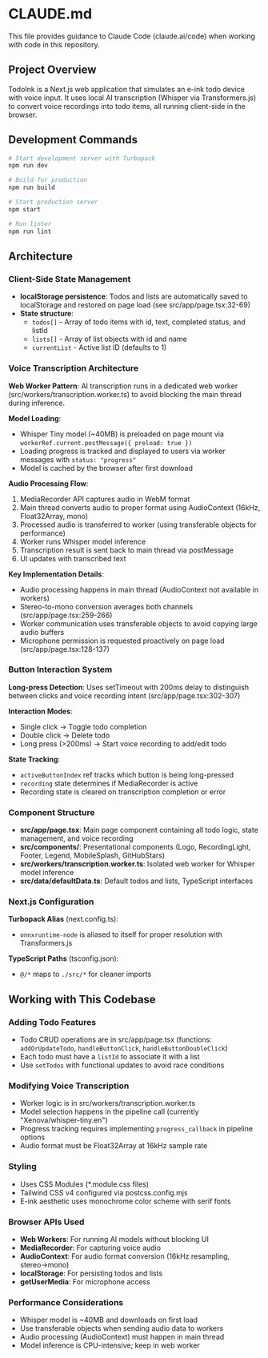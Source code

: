 # CLAUDE.md

This file provides guidance to Claude Code (claude.ai/code) when working with code in this repository.

## Project Overview

TodoInk is a Next.js web application that simulates an e-ink todo device with voice input. It uses local AI transcription (Whisper via Transformers.js) to convert voice recordings into todo items, all running client-side in the browser.

## Development Commands

```bash
# Start development server with Turbopack
npm run dev

# Build for production
npm run build

# Start production server
npm start

# Run linter
npm run lint
```

## Architecture

### Client-Side State Management
- **localStorage persistence**: Todos and lists are automatically saved to localStorage and restored on page load (see src/app/page.tsx:32-69)
- **State structure**:
  - `todos[]` - Array of todo items with id, text, completed status, and listId
  - `lists[]` - Array of list objects with id and name
  - `currentList` - Active list ID (defaults to 1)

### Voice Transcription Architecture

**Web Worker Pattern**: AI transcription runs in a dedicated web worker (src/workers/transcription.worker.ts) to avoid blocking the main thread during inference.

**Model Loading**:
- Whisper Tiny model (~40MB) is preloaded on page mount via `workerRef.current.postMessage({ preload: true })`
- Loading progress is tracked and displayed to users via worker messages with `status: "progress"`
- Model is cached by the browser after first download

**Audio Processing Flow**:
1. MediaRecorder API captures audio in WebM format
2. Main thread converts audio to proper format using AudioContext (16kHz, Float32Array, mono)
3. Processed audio is transferred to worker (using transferable objects for performance)
4. Worker runs Whisper model inference
5. Transcription result is sent back to main thread via postMessage
6. UI updates with transcribed text

**Key Implementation Details**:
- Audio processing happens in main thread (AudioContext not available in workers)
- Stereo-to-mono conversion averages both channels (src/app/page.tsx:259-266)
- Worker communication uses transferable objects to avoid copying large audio buffers
- Microphone permission is requested proactively on page load (src/app/page.tsx:128-137)

### Button Interaction System

**Long-press Detection**: Uses setTimeout with 200ms delay to distinguish between clicks and voice recording intent (src/app/page.tsx:302-307)

**Interaction Modes**:
- Single click → Toggle todo completion
- Double click → Delete todo
- Long press (>200ms) → Start voice recording to add/edit todo

**State Tracking**:
- `activeButtonIndex` ref tracks which button is being long-pressed
- `recording` state determines if MediaRecorder is active
- Recording state is cleared on transcription completion or error

### Component Structure

- **src/app/page.tsx**: Main page component containing all todo logic, state management, and voice recording
- **src/components/**: Presentational components (Logo, RecordingLight, Footer, Legend, MobileSplash, GitHubStars)
- **src/workers/transcription.worker.ts**: Isolated web worker for Whisper model inference
- **src/data/defaultData.ts**: Default todos and lists, TypeScript interfaces

### Next.js Configuration

**Turbopack Alias** (next.config.ts):
- `onnxruntime-node` is aliased to itself for proper resolution with Transformers.js

**TypeScript Paths** (tsconfig.json):
- `@/*` maps to `./src/*` for cleaner imports

## Working with This Codebase

### Adding Todo Features
- Todo CRUD operations are in src/app/page.tsx (functions: `addOrUpdateTodo`, `handleButtonClick`, `handleButtonDoubleClick`)
- Each todo must have a `listId` to associate it with a list
- Use `setTodos` with functional updates to avoid race conditions

### Modifying Voice Transcription
- Worker logic is in src/workers/transcription.worker.ts
- Model selection happens in the pipeline call (currently "Xenova/whisper-tiny.en")
- Progress tracking requires implementing `progress_callback` in pipeline options
- Audio format must be Float32Array at 16kHz sample rate

### Styling
- Uses CSS Modules (*.module.css files)
- Tailwind CSS v4 configured via postcss.config.mjs
- E-ink aesthetic uses monochrome color scheme with serif fonts

### Browser APIs Used
- **Web Workers**: For running AI models without blocking UI
- **MediaRecorder**: For capturing voice audio
- **AudioContext**: For audio format conversion (16kHz resampling, stereo→mono)
- **localStorage**: For persisting todos and lists
- **getUserMedia**: For microphone access

### Performance Considerations
- Whisper model is ~40MB and downloads on first load
- Use transferable objects when sending audio data to workers
- Audio processing (AudioContext) must happen in main thread
- Model inference is CPU-intensive; keep in web worker
